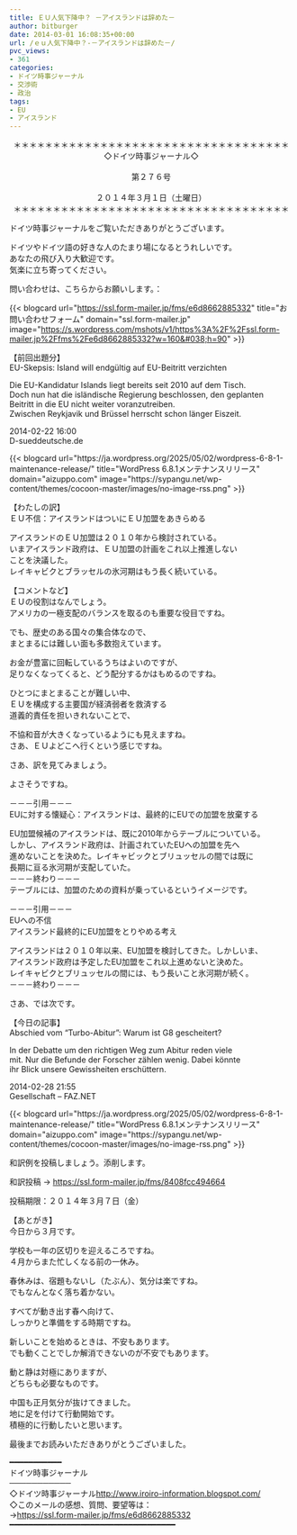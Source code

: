 ```yaml
---
title: ＥＵ人気下降中？ －アイスランドは辞めた－
author: bitburger
date: 2014-03-01 16:08:35+00:00
url: /ｅｕ人気下降中？-－アイスランドは辞めた－/
pvc_views:
- 361
categories:
- ドイツ時事ジャーナル
- 交渉術
- 政治
tags:
- EU
- アイスランド
---
```

<p align="center">
  ＊＊＊＊＊＊＊＊＊＊＊＊＊＊＊＊＊＊＊＊＊＊＊＊＊＊＊＊＊＊＊＊＊＊＊<br /> ◇ドイツ時事ジャーナル◇<br /><br /> 第２７６号<br /><br /> ２０１４年３月１日（土曜日）<br /> ＊＊＊＊＊＊＊＊＊＊＊＊＊＊＊＊＊＊＊＊＊＊＊＊＊＊＊＊＊＊＊＊＊＊＊
</p>

ドイツ時事ジャーナルをご覧いただきありがとうございます。  
  
ドイツやドイツ語の好きな人のたまり場になるとうれしいです。  
あなたの飛び入り大歓迎です。  
気楽に立ち寄ってください。  
  
問い合わせは、こちらからお願いします。：  
  
{{< blogcard url="https://ssl.form-mailer.jp/fms/e6d8662885332" title="&#12362;&#21839;&#12356;&#21512;&#12431;&#12379;&#12501;&#12457;&#12540;&#12512;" domain="ssl.form-mailer.jp" image="https://s.wordpress.com/mshots/v1/https%3A%2F%2Fssl.form-mailer.jp%2Ffms%2Fe6d8662885332?w=160&#038;h=90" >}} 

【前回出題分】  
EU-Skepsis: Island will endgültig auf EU-Beitritt verzichten  
  
Die EU-Kandidatur Islands liegt bereits seit 2010 auf dem Tisch.  
Doch nun hat die isländische Regierung beschlossen, den geplanten  
Beitritt in die EU nicht weiter voranzutreiben.  
Zwischen Reykjavik und Brüssel herrscht schon länger Eiszeit.  
  
2014-02-22 16:00  
D-sueddeutsche.de 

<div class="rss-entry-cards widget-entry-cards no-icon">
  {{< blogcard url="https://ja.wordpress.org/2025/05/02/wordpress-6-8-1-maintenance-release/" title="WordPress 6.8.1メンテナンスリリース" domain="aizuppo.com" image="https://sypangu.net/wp-content/themes/cocoon-master/images/no-image-rss.png" >}} 

【わたしの訳】  
ＥＵ不信：アイスランドはついにＥＵ加盟をあきらめる  
  
アイスランドのＥＵ加盟は２０１０年から検討されている。  
いまアイスランド政府は、ＥＵ加盟の計画をこれ以上推進しない  
ことを決議した。  
レイキャビクとブラッセルの氷河期はもう長く続いている。 

【コメントなど】  
ＥＵの役割はなんでしょう。  
アメリカの一極支配のバランスを取るのも重要な役目ですね。  
  
でも、歴史のある国々の集合体なので、  
まとまるには難しい面も多数抱えています。  
  
お金が豊富に回転しているうちはよいのですが、  
足りなくなってくると、どう配分するかはもめるのですね。  
  
ひとつにまとまることが難しい中、  
ＥＵを構成する主要国が経済弱者を救済する  
道義的責任を担いきれないことで、  
  
不協和音が大きくなっているようにも見えますね。  
さあ、ＥＵよどこへ行くという感じですね。 

さあ、訳を見てみましょう。  
  
よさそうですね。  
  
－－－引用－－－  
EUに対する懐疑心：アイスランドは、最終的にEUでの加盟を放棄する  
  
EU加盟候補のアイスランドは、既に2010年からテーブルについている。  
しかし、アイスランド政府は、計画されていたEUへの加盟を先へ  
進めないことを決めた。レイキャビックとブリュッセルの間では既に  
長期に亘る氷河期が支配していた。  
－－－終わり－－－  
テーブルには、加盟のための資料が乗っているというイメージです。  
  
－－－引用－－－  
EUへの不信  
アイスランド最終的にEU加盟をとりやめる考え  
  
アイスランドは２０１０年以来、EU加盟を検討してきた。しかしいま、  
アイスランド政府は予定したEU加盟をこれ以上進めないと決めた。  
レイキャビクとブリュッセルの間には、もう長いこと氷河期が続く。  
－－－終わり－－－ 

さあ、では次です。  
  
【今日の記事】  
Abschied vom &#8220;Turbo-Abitur&#8221;: Warum ist G8 gescheitert?  
  
In der Debatte um den richtigen Weg zum Abitur reden viele  
mit. Nur die Befunde der Forscher zählen wenig. Dabei könnte  
ihr Blick unsere Gewissheiten erschüttern.  
  
2014-02-28 21:55  
Gesellschaft &#8211; FAZ.NET 

<div class="rss-entry-cards widget-entry-cards no-icon">
  {{< blogcard url="https://ja.wordpress.org/2025/05/02/wordpress-6-8-1-maintenance-release/" title="WordPress 6.8.1メンテナンスリリース" domain="aizuppo.com" image="https://sypangu.net/wp-content/themes/cocoon-master/images/no-image-rss.png" >}} 

和訳例を投稿しましょう。添削します。  
  
和訳投稿 → <https://ssl.form-mailer.jp/fms/8408fcc494664>  
  
投稿期限：２０１４年３月７日（金） 

【あとがき】  
今日から３月です。  
  
学校も一年の区切りを迎えるころですね。  
４月からまた忙しくなる前の一休み。  
  
春休みは、宿題もないし（たぶん）、気分は楽ですね。  
でもなんとなく落ち着かない。  
  
すべてが動き出す春へ向けて、  
しっかりと準備をする時期ですね。  
  
新しいことを始めるときは、不安もあります。  
でも動くことでしか解消できないのが不安でもあります。  
  
動と静は対極にありますが、  
どちらも必要なものです。  
  
中国も正月気分が抜けてきました。  
地に足を付けて行動開始です。  
積極的に行動したいと思います。  
  
最後までお読みいただきありがとうございました。 

━━━━━━━━━━━  
ドイツ時事ジャーナル  
───────────  
◇ドイツ時事ジャーナル<http://www.iroiro-information.blogspot.com/>  
◇このメールの感想、質問、要望等は：  
-><https://ssl.form-mailer.jp/fms/e6d8662885332>  
━━━━━━━━━━━━━━━━━━━━━━━━━━━━━━━━━━━